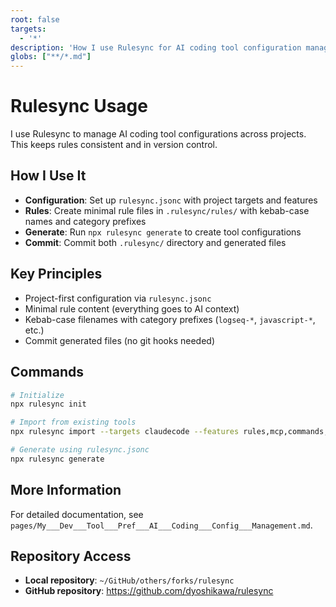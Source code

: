 ```yaml
---
root: false
targets:
  - '*'
description: 'How I use Rulesync for AI coding tool configuration management'
globs: ["**/*.md"]
---
```


# Rulesync Usage

I use Rulesync to manage AI coding tool configurations across projects. This keeps rules consistent and in version control.

## How I Use It

- **Configuration**: Set up `rulesync.jsonc` with project targets and features
- **Rules**: Create minimal rule files in `.rulesync/rules/` with kebab-case names and category prefixes
- **Generate**: Run `npx rulesync generate` to create tool configurations
- **Commit**: Commit both `.rulesync/` directory and generated files

## Key Principles

- Project-first configuration via `rulesync.jsonc`
- Minimal rule content (everything goes to AI context)
- Kebab-case filenames with category prefixes (`logseq-*`, `javascript-*`, etc.)
- Commit generated files (no git hooks needed)

## Commands

```bash
# Initialize
npx rulesync init

# Import from existing tools
npx rulesync import --targets claudecode --features rules,mcp,commands,subagents

# Generate using rulesync.jsonc
npx rulesync generate
```

## More Information

For detailed documentation, see `pages/My___Dev___Tool___Pref___AI___Coding___Config___Management.md`.

## Repository Access

- **Local repository**: `~/GitHub/others/forks/rulesync`
- **GitHub repository**: https://github.com/dyoshikawa/rulesync